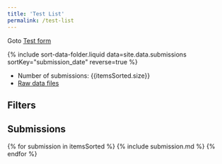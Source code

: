 ```yaml
---
title: 'Test List'
permalink: /test-list
---
```


Goto <a href="../test-form">Test form</a>

{% include sort-data-folder.liquid data=site.data.submissions sortKey="submission_date" reverse=true %}

- Number of submissions: {{itemsSorted.size}}
- [Raw data files ](https://github.com/w3c/wai-interactive-lists/tree/main/_data/submissions)

<div id="app">
    <div class="courses-filters" id="left-col">
        <form action="..." data-filter-form>
            <h2>Filters</h2>
        </form>
    </div>
    <div id="courses-list">
        <h2>Submissions</h2>
        {% for submission in itemsSorted %}
            {% include submission.md %}
        {% endfor %}
    </div>
</div>
